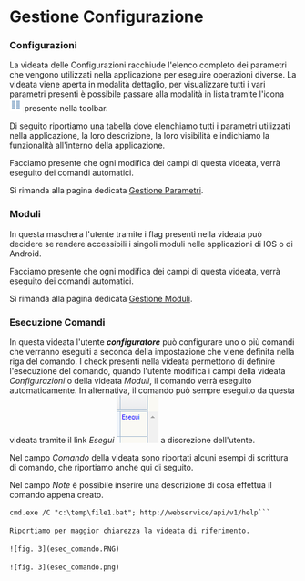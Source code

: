 # Gestione Configurazione


### Configurazioni

La videata delle Configurazioni racchiude l'elenco completo dei parametri che vengono utilizzati nella applicazione per eseguire operazioni diverse. La videata viene aperta in modalità dettaglio, per visualizzare tutti i vari parametri presenti è possibile passare alla modalità in lista tramite l'icona ![](list.gif) presente nella toolbar.

Di seguito riportiamo una tabella dove elenchiamo tutti i parametri utilizzati nella applicazione, la loro descrizione, la loro visibilità e indichiamo la funzionalità all'interno della applicazione.

Facciamo presente che ogni modifica dei campi di questa videata, verrà eseguito dei comandi automatici.

Si rimanda alla pagina dedicata [Gestione Parametri](../gestione_parametri/index.html).

### Moduli

In questa maschera l'utente tramite i flag presenti nella videata può decidere se rendere accessibili i singoli moduli nelle applicazioni di IOS o di Android.

Facciamo presente che ogni modifica dei campi di questa videata, verrà eseguito dei comandi automatici.

Si rimanda alla pagina dedicata [Gestione Moduli](../moduli_mobile/index.html).


### Esecuzione Comandi

In questa videata l'utente ***configuratore*** può configurare uno o più comandi che verranno eseguiti a seconda della impostazione che viene definita nella riga del comando.
I check presenti nella videata permettono di definire l'esecuzione del comando, quando l'utente modifica i campi della videata *Configurazioni* o della videata *Moduli*, il comando verrà eseguito automaticamente.
In alternativa, il comando può sempre eseguito da questa videata tramite il link *Esegui* ![](esegui.PNG) a discrezione dell'utente.

Nel campo *Comando* della videata sono riportati alcuni esempi di scrittura di comando, che riportiamo anche qui di seguito.

Nel campo *Note* è possibile inserire una descrizione di cosa effettua il comando appena creato.

```
cmd.exe /C "c:\temp\file1.bat"; http://webservice/api/v1/help```

Riportiamo per maggior chiarezza la videata di riferimento.

![fig. 3](esec_comando.PNG)

![fig. 3](esec_comando.png)
